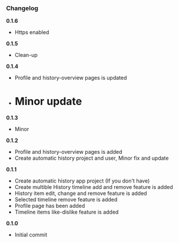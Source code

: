 ### Changelog

**0.1.6**

- Https enabled

**0.1.5**

- Clean-up

**0.1.4**

- Profile and history-overview pages is updated
- # Minor update

**0.1.3**

- Minor

**0.1.2**

- Profile and history-overview pages is added
- Create automatic history project and user, Minor fix and update

**0.1.1**

- Create automatic history app project (If you don't have)
- Create multible History timeline add and remove feature is added
- History item edit, change and remove feature is added
- Selected timeline remove feature is added
- Profile page has been added
- Timeline items like-dislike feature is added

**0.1.0**

- Initial commit
